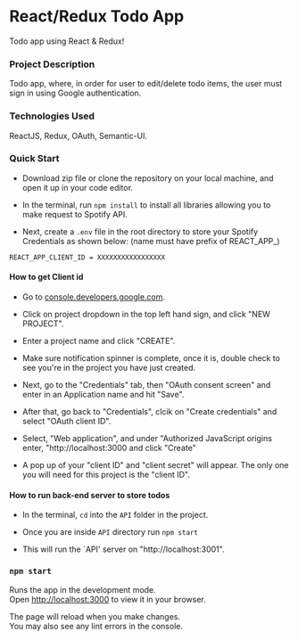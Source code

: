 # React/Redux Todo App

Todo app using React & Redux!

### Project Description

Todo app, where, in order for user to edit/delete todo items, the user must sign in using Google authentication.

### Technologies Used

ReactJS, Redux, OAuth, Semantic-UI.

### Quick Start

- Download zip file or clone the repository on your local machine, and open it up in your code editor.

- In the terminal, run `npm install` to install all libraries allowing you to make request to Spotify API.

- Next, create a `.env` file in the root directory to store your Spotify Credentials as shown below: (name must have prefix of REACT_APP_)

`REACT_APP_CLIENT_ID = XXXXXXXXXXXXXXXXX`

#### How to get Client id

- Go to [console.developers.google.com](https://console.developers.google.com/).

- Click on project dropdown in the top left hand sign, and click "NEW PROJECT".

- Enter a project name and click "CREATE".

- Make sure notification spinner is complete, once it is, double check to see you're in the project you have just created.

- Next, go to the "Credentials" tab, then "OAuth consent screen" and enter in an Application name and hit "Save".
 
- After that, go back to "Credentials", clcik on "Create credentials" and select "OAuth client ID".

- Select, "Web application", and under "Authorized JavaScript origins enter, "http://localhost:3000 and click "Create"

- A pop up of your "client ID" and "client secret" will appear. The only one you will need for this project is the "client ID".

#### How to run back-end server to store todos

- In the terminal, `cd` into the `API` folder in the project.

- Once you are inside `API` directory run `npm start`

- This will run the `API' server on "http://localhost:3001".

### `npm start`

Runs the app in the development mode.\
Open [http://localhost:3000](http://localhost:3000) to view it in your browser.

The page will reload when you make changes.\
You may also see any lint errors in the console.
